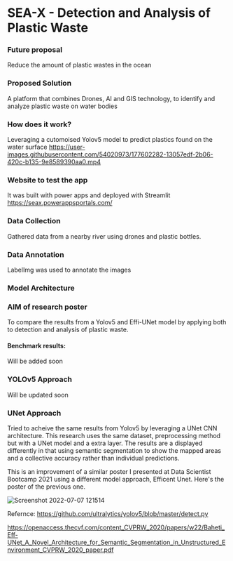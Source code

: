 # SEA-X - Detection and Analysis of Plastic Waste


### Future proposal

Reduce the amount of plastic wastes in the ocean

### Proposed Solution

A platform that combines Drones, AI and GIS technology, to identify and analyze plastic waste on water bodies

### How does it work?

Leveraging a cutomoised Yolov5 model to predict plastics found on the water surface
https://user-images.githubusercontent.com/54020973/177602282-13057edf-2b06-420c-b135-9e8589390aa0.mp4

### Website to test the app

It was built with power apps and deployed with Streamlit
https://seax.powerappsportals.com/

### Data Collection

Gathered data from a nearby river using drones and plastic bottles.

### Data Annotation

LabelImg was used to annotate the images

### Model Architecture

### AIM of research poster

To compare the results from a Yolov5 and Effi-UNet model by applying both to detection and analysis of plastic waste.

#### Benchmark results: 
Will be added soon

### YOLOv5 Approach

Will be updated soon

### UNet Approach

Tried to acheive the same results from Yolov5 by leveraging a UNet CNN architecture. This research uses the same dataset, preprocessing method but with a UNet model and a extra layer. The results are a displayed differently in that using semantic segmentation to show the mapped areas and a collective accuracy rather than individual predictions.

This is an improvement of a similar poster I presented at Data Scientist Bootcamp 2021 using a different model approach, Efficent Unet. Here's the poster of the previous one.

![Screenshot 2022-07-07 121514](https://user-images.githubusercontent.com/54020973/177760978-fb89f73f-a15f-4e67-997b-d7450ddc8408.png)

Refernce:
https://github.com/ultralytics/yolov5/blob/master/detect.py

https://openaccess.thecvf.com/content_CVPRW_2020/papers/w22/Baheti_Eff-UNet_A_Novel_Architecture_for_Semantic_Segmentation_in_Unstructured_Environment_CVPRW_2020_paper.pdf
